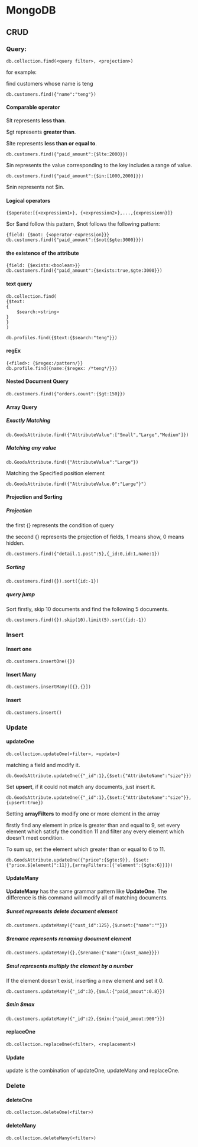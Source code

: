 # MongoDB

## CRUD

### Query:

```
db.collection.find(<query filter>, <projection>)
```

for example:

find customers whose name is teng

```
db.customers.find({"name":"teng"})
```

#### Comparable operator

$lt represents **less than**.

$gt represents **greater than**.

$lte represents **less than or equal to**.

```
db.customers.find({"paid_amount":{$lte:2000}})
```

$in represents the value corresponding to the key includes a range of value.

```
db.customers.find({"paid_amount":{$in:[1000,2000]}})
```

$nin represents not \$in.



#### Logical operators

```
{$operate:[{<expression1>}, {<expression2>},...,{expressionn}]}
```

$or     \$and follow this pattern, \$not follows the following pattern:

```
{field: {$not: {<operator-expression}}}
db.customers.find({"paid_amount":{$not{$gte:3000}}})
```



#### the existence of the attribute

```
{field: {$exists:<boolean>}}
db.customers.find({"paid_amount":{$exists:true,$gte:3000}})
```



#### text query

```
db.collection.find(
{$text:
{
	$search:<string>	
}
}
)
```

```
db.profiles.find({$text:{$search:"teng"}})
```

#### regEx

```
{<filed>: {$regex:/pattern/}}
db.profile.find({name:{$regex: /*teng*/}})
```

#### Nested Document Query

```
db.customers.find({"orders.count":{$gt:150}})
```

#### Array Query

##### Exactly Matching

```
db.GoodsAttribute.find({"AttributeValue":["Small","Large","Medium"]})
```



##### Matching any value

```
db.GoodsAttribute.find({"AttributeValue":"Large"})
```

Matching the Specified position element

```
db.GoodsAttribute.find({"AttributeValue.0":"Large"}")
```



#### Projection and Sorting

##### Projection

the first {} represents the condition of query

the second {} represents the projection of fields, 1 means show, 0 means hidden.

```
db.customers.find({"detail.1.post":5},{_id:0,id:1,name:1})
```

##### Sorting

```
db.customers.find({}).sort({id:-1})
```

##### query jump

Sort firstly, skip 10 documents and find the following 5 documents.

```
db.customers.find({}).skip(10).limit(5).sort({id:-1})
```

### Insert

#### Insert one

```
db.customers.insertOne({})
```

#### Insert Many

```
db.customers.insertMany([{},{}])
```

#### Insert

```
db.customers.insert()
```

### Update

#### updateOne

```
db.collection.updateOne(<filter>, <update>)
```

matching a field and modify it.

```
db.GoodsAttribute.updateOne({"_id":1},{$set:{"AttributeName":"size"}})
```

Set **upsert**, if it could not match any documents, just insert it.

```
db.GoodsAttribute.updateOne({"_id":1},{$set:{"AttributeName":"size"}},{upsert:true})
```

Setting **arrayFilters** to modify one or more element in the array

firstly find any element in price is greater than and equal to 9, set every element which satisfy the condition 11 and filter any every element which doesn't meet condition.

To sum up, set the element which greater than or equal to 6 to 11.

```
db.GoodsAttribute.updateOne({"price":{$gte:9}}, {$set:{"price.$[element]":11}},{arrayFilters:[{'element':{$gte:6}}]})
```

#### UpdateMany

**UpdateMany** has the same grammar pattern like **UpdateOne**. The difference is this command will modify all of matching documents.

##### $unset represents delete document element



```
db.customers.updateMany({"cust_id":125},{$unset:{"name":""}})
```

##### $rename represents renaming document element

```
db.customers.updateMany({},{$rename:{"name":{cust_name}}})
```

##### $mul represents multiply the element by  a number

If the element doesn't exist, inserting a new element and set it 0.

```
db.customers.updateMany({"_id":3},{$mul:{"paid_amout":0.8}})
```

##### $min  \$max

```
db.customers.updateMany({"_id":2},{$min:{"paid_amout:900"}})
```



#### replaceOne

```
db.collection.replaceOne(<filter>, <replacement>)
```

#### Update

update is the combination of updateOne, updateMany and replaceOne.

### Delete

#### deleteOne

```
db.collection.deleteOne(<filter>)
```

#### deleteMany

```
db.collection.deleteMany(<filter>)
```





